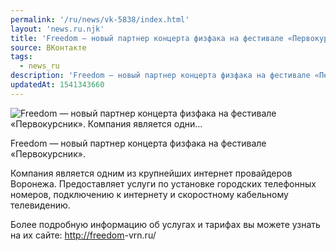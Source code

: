 ```yaml
---
permalink: '/ru/news/vk-5838/index.html'
layout: 'news.ru.njk'
title: 'Freedom — новый партнер концерта физфака на фестивале «Первокурсник». Компания является одни'
source: ВКонтакте
tags:
  - news_ru
description: 'Freedom — новый партнер концерта физфака на фестивале «Первокурсник». Компания является одни…'
updatedAt: 1541343660
---
```

![Freedom — новый партнер концерта физфака на фестивале «Первокурсник». Компания является одни…](https://sun9-42.userapi.com/impf/c851528/v851528497/3853a/qrvMZxLtAVo.jpg?size=1280x813&quality=96&sign=c456393aaff3db0025e0f406af52528f&c_uniq_tag=wi3oyXcY7H7N0LSuZ19WHg2Qvy4PJAD4NGmATFe7W8Y&type=album)

Freedom — новый партнер концерта физфака на фестивале «Первокурсник».

Компания является одним из крупнейших интернет провайдеров Воронежа. Предоставляет услуги по установке городских телефонных номеров, подключению к интернету и скоростному кабельному телевидению.

Более подробную информацию об услугах и тарифах вы можете узнать на их сайте: [http://freedom](http://freedom)-vrn.ru/
